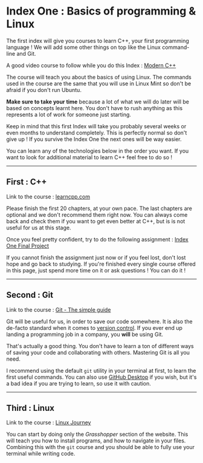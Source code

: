 # Index One : Basics of programming & Linux

The first index will give you courses to learn C++, your first programming language !
We will add some other things on top like the Linux command-line and Git.

A good video course to follow while you do this Index : [Modern C++](https://www.youtube.com/playlist?list=PLgnQpQtFTOGR50iIOtO36nK6aNPtVq98C)

The course will teach you about the basics of using Linux. The commands used in the course are the same that you will use in Linux Mint so don't be afraid if you don't run Ubuntu.

**Make sure to take your time** because a lot of what we will do later will be based on concepts learnt here. You don't have to rush anything as this represents a lot of work for someone just starting.

Keep in mind that this first Index will take you probably several weeks or even months to understand completely. This is perfectly normal so don't give up ! If you survive the Index One the next ones will be way easier.

You can learn any of the technologies below in the order you want. If you want to look for additional material to learn C++ feel free to do so !

---

## __First : C++__

Link to the course : [learncpp.com](https://learncpp.com/)

Please finish the first 20 chapters, at your own pace. The last chapters are optional and we don't recommend them right now. You can always come back and check them if you want to get even better at C++, but is is not useful for us at this stage.

Once you feel pretty confident, try to do the following assignment : [Index One Final Project](https://github.com/haysberg/index/blob/main/assignments/Index_1/final_assignment.pdf)

If you cannot finish the assignment just now or if you feel lost, don't lost hope and go back to studying. If you're finished every single course offered in this page, just spend more time on it or ask questions ! You can do it !

---

## __Second : Git__

Link to the course : [Git - The simple guide](https://rogerdudler.github.io/git-guide/)

Git will be useful for us, in order to save our code somewhere. It is also the de-facto standard when it comes to [version control](https://en.wikipedia.org/wiki/Version_control). If you ever end up landing a programming job in a company, you __will__ be using Git.

That's actually a good thing. You don't have to learn a ton of different ways of saving your code and collaborating with others. Mastering Git is all you need.

I recommend using the default `git` utility in your terminal at first, to learn the first useful commands. You can also use [GitHub Desktop](https://desktop.github.com/) if you wish, but it's a bad idea if you are trying to learn, so use it with caution.

---

## __Third : Linux__

Link to the course : [Linux Journey](https://linuxjourney.com/)

You can start by doing only the *Grasshopper* section of the website. This will teach you how to install programs, and how to navigate in your files. Combining this with the `git` course and you should be able to fully use your terminal while writing code.